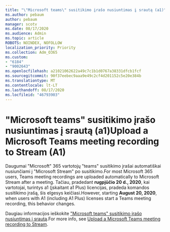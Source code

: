 ```yaml
---
title: "\"Microsoft teams\" susitikimo įrašo nusiuntimas į srautą (a1)"
ms.author: pebaum
author: pebaum
manager: scotv
ms.date: 08/17/2020
ms.audience: Admin
ms.topic: article
ROBOTS: NOINDEX, NOFOLLOW
localization_priority: Priority
ms.collection: Adm_O365
ms.custom:
- "6184"
- "9002643"
ms.openlocfilehash: a21021062622a49c7c1b1d0767a38331dfcb1fcf
ms.sourcegitcommit: 90f37eebec9aaa9e49c2cf4d201152c5e20e384b
ms.translationtype: MT
ms.contentlocale: lt-LT
ms.lasthandoff: 08/17/2020
ms.locfileid: "46793903"
---
```

# <a name="upload-a-microsoft-teams-meeting-recording-to-stream-a1"></a><span data-ttu-id="1e4a6-102">"Microsoft teams" susitikimo įrašo nusiuntimas į srautą (a1)</span><span class="sxs-lookup"><span data-stu-id="1e4a6-102">Upload a Microsoft Teams meeting recording to Stream (A1)</span></span>

<span data-ttu-id="1e4a6-103">Daugumai "Microsoft" 365 vartotojų "teams" susitikimo įrašai automatiškai nusiunčiami į "Microsoft Stream" po susitikimo.</span><span class="sxs-lookup"><span data-stu-id="1e4a6-103">For most Microsoft 365 users, Teams meeting recordings are uploaded automatically to Microsoft Stream after a meeting.</span></span> <span data-ttu-id="1e4a6-104">Tačiau, pradedant  **rugpjūčio 20 d., 2020**, kai vartotojai, turintys a1 (įskaitant a1 Plus) licencijas, pradeda komandos susitikimo įrašą, šis elgesys keičiasi.</span><span class="sxs-lookup"><span data-stu-id="1e4a6-104">However, starting  **August 20, 2020**, when users with A1 (including A1 Plus) licenses start a Teams meeting recording, this behavior changes.</span></span>  

<span data-ttu-id="1e4a6-105">Daugiau informacijos ieškokite ["Microsoft teams" susitikimo įrašo nusiuntimas į srautą](https://docs.microsoft.com/stream/portal-upload-teams-meeting-recording).</span><span class="sxs-lookup"><span data-stu-id="1e4a6-105">For more info, see [Upload a Microsoft Teams meeting recording to Stream](https://docs.microsoft.com/stream/portal-upload-teams-meeting-recording).</span></span>